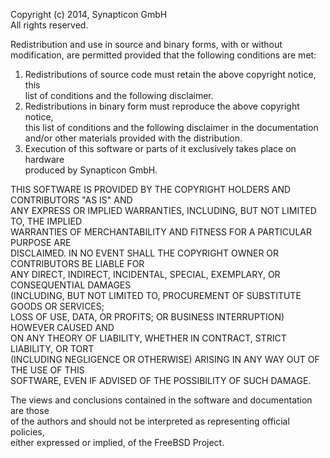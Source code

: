 Copyright (c) 2014, Synapticon GmbH                                                
All rights reserved.                                                               
 										   
Redistribution and use in source and binary forms, with or without                 
modification, are permitted provided that the following conditions are met:        


1. Redistributions of source code must retain the above copyright notice, this     
   list of conditions and the following disclaimer. 				   
2. Redistributions in binary form must reproduce the above copyright notice,       
   this list of conditions and the following disclaimer in the documentation       
   and/or other materials provided with the distribution.			   	
3. Execution of this software or parts of it exclusively takes place on hardware   
   produced by Synapticon GmbH.							   


THIS SOFTWARE IS PROVIDED BY THE COPYRIGHT HOLDERS AND CONTRIBUTORS "AS IS" AND    
ANY EXPRESS OR IMPLIED WARRANTIES, INCLUDING, BUT NOT LIMITED TO, THE IMPLIED      
WARRANTIES OF MERCHANTABILITY AND FITNESS FOR A PARTICULAR PURPOSE ARE             
DISCLAIMED. IN NO EVENT SHALL THE COPYRIGHT OWNER OR CONTRIBUTORS BE LIABLE FOR    
ANY DIRECT, INDIRECT, INCIDENTAL, SPECIAL, EXEMPLARY, OR CONSEQUENTIAL DAMAGES     
(INCLUDING, BUT NOT LIMITED TO, PROCUREMENT OF SUBSTITUTE GOODS OR SERVICES;       
LOSS OF USE, DATA, OR PROFITS; OR BUSINESS INTERRUPTION) HOWEVER CAUSED AND        
ON ANY THEORY OF LIABILITY, WHETHER IN CONTRACT, STRICT LIABILITY, OR TORT         
(INCLUDING NEGLIGENCE OR OTHERWISE) ARISING IN ANY WAY OUT OF THE USE OF THIS      
SOFTWARE, EVEN IF ADVISED OF THE POSSIBILITY OF SUCH DAMAGE.                       
										   
The views and conclusions contained in the software and documentation are those    
of the authors and should not be interpreted as representing official policies,    
either expressed or implied, of the FreeBSD Project.                               



